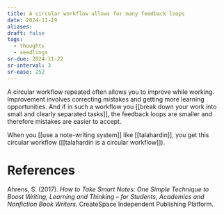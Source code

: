 ```yaml
---
title: A circular workflow allows for many feedback loops
date: 2024-11-19
aliases: 
draft: false
tags:
  - thoughts
  - seedlings
sr-due: 2024-11-22
sr-interval: 3
sr-ease: 252
---
```

A circular workflow repeated often allows you to improve while working. Improvement involves correcting mistakes and getting more learning opportunities. And if in such a workflow you [[break down your work into small and clearly separated tasks]], the feedback loops are smaller and therefore mistakes are easier to accept.

When you [[use a note-writing system]] like [[talahardin]], you get this circular workflow ([[talahardin is a circular workflow]]).

# References

Ahrens, S. (2017). *How to Take Smart Notes: One Simple Technique to Boost Writing, Learning and Thinking – for Students, Academics and Nonfiction Book Writers*. CreateSpace Independent Publishing Platform.